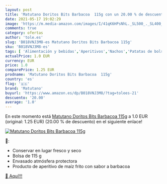 ```yaml
---
layout: post
title: 'Matutano Doritos Bits Barbacoa  115g con un 20.00 % de descuento'
date: 2021-05-17 19:02:29
image: 'https://m.media-amazon.com/images/I/41qK6HPsNhL._SL500_._SL400_.jpg'
comments: true
category: ofertas
author: 'tole.es'
slug: 'B018VNJ3M8-es Matutano Doritos Bits Barbacoa 115g'
sku: 'B018VNJ3M8-es'
tags: [ 'Alimentación y bebidas','Aperitivos','Nachos','Patatas de bolsa y tortitas de verduras','matutano', ]
actualPrice: 1.0 EUR
currency: EUR
price: 1.0
comparePrice: 1.25 EUR
prodname: 'Matutano Doritos Bits Barbacoa  115g'
country: 'es'
flag: '🇪🇸'
brand: 'Matutano'
buyurl: 'https://www.amazon.es/dp/B018VNJ3M8/?tag=tolees-21'
descuento: '20.00'
average: '1.0'
---
```


En este momento está [Matutano Doritos Bits Barbacoa  115g](https://www.amazon.es/dp/B018VNJ3M8/?tag=tolees-21) a 1.0 EUR (original: 1.25 EUR) (20.00 %  de descuento) en el siguiente enlace!

[![Matutano Doritos Bits Barbacoa  115g](https://m.media-amazon.com/images/I/41qK6HPsNhL._SL500_._SL400_.jpg)](https://www.amazon.es/dp/B018VNJ3M8/?tag=tolees-21)

🔎:

- Conservar en lugar fresco y seco
- Bolsa de 115 g
- Envasado atmósfera protectora
- Producto de aperitivo de maíz frito con sabor a barbacoa

[🛒 Aquí!!!](https://www.amazon.es/dp/B018VNJ3M8/?tag=tolees-21)
